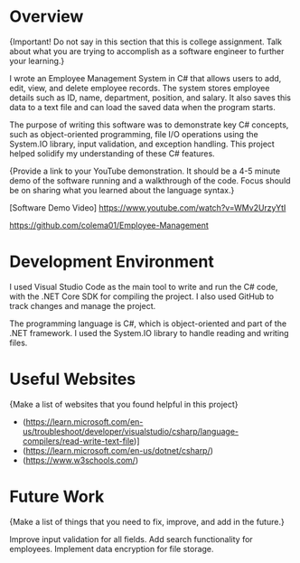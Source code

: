 # Overview

{Important! Do not say in this section that this is college assignment. Talk about what you are trying to accomplish as a software engineer to further your learning.}

I wrote an Employee Management System in C# that allows users to add, edit, view, and delete employee records. The system stores employee details such as ID, name, department, position, and salary. It also saves this data to a text file and can load the saved data when the program starts.

The purpose of writing this software was to demonstrate key C# concepts, such as object-oriented programming, file I/O operations using the System.IO library, input validation, and exception handling. This project helped solidify my understanding of these C# features.

{Provide a link to your YouTube demonstration. It should be a 4-5 minute demo of the software running and a walkthrough of the code. Focus should be on sharing what you learned about the language syntax.}

[Software Demo Video] https://www.youtube.com/watch?v=WMv2UrzyYtI

https://github.com/colema01/Employee-Management

# Development Environment

I used Visual Studio Code as the main tool to write and run the C# code, with the .NET Core SDK for compiling the project. I also used GitHub to track changes and manage the project.

The programming language is C#, which is object-oriented and part of the .NET framework. I used the System.IO library to handle reading and writing files.

# Useful Websites

{Make a list of websites that you found helpful in this project}

- (https://learn.microsoft.com/en-us/troubleshoot/developer/visualstudio/csharp/language-compilers/read-write-text-file)]
- (https://learn.microsoft.com/en-us/dotnet/csharp/)
- (https://www.w3schools.com/)


# Future Work

{Make a list of things that you need to fix, improve, and add in the future.}

Improve input validation for all fields.
Add search functionality for employees.
Implement data encryption for file storage.
